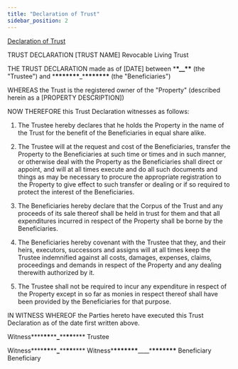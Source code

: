 ```yaml
---
title: "Declaration of Trust"
sidebar_position: 2
---
```


[Declaration of Trust](../papers/Declaration-of-trust.docx)

TRUST DECLARATION
[TRUST NAME] Revocable Living Trust

THE TRUST DECLARATION made as of [DATE] between \***\*\_\_\*\*** (the "Trustee") and \***\*\*\*\*\*\*\***\_\***\*\*\*\*\*\*\*** (the "Beneficiaries")

WHEREAS the Trust is the registered owner of the "Property" (described herein as a [PROPERTY DESCRIPTION])

NOW THEREFORE this Trust Declaration witnesses as follows:

1. The Trustee hereby declares that he holds the Property in the name of the Trust for the benefit of the Beneficiaries in equal share alike.

2. The Trustee will at the request and cost of the Beneficiaries, transfer the Property to the Beneficiaries at such time or times and in such manner, or otherwise deal with the Property as the Beneficiaries shall direct or appoint, and will at all times execute and do all such documents and things as may be necessary to procure the appropriate registration to the Property to give effect to such transfer or dealing or if so required to protect the interest of the Beneficiaries.

3. The Beneficiaries hereby declare that the Corpus of the Trust and any proceeds of its sale thereof shall be held in trust for them and that all expenditures incurred in respect of the Property shall be borne by the Beneficiaries.

4. The Beneficiaries hereby covenant with the Trustee that they, and their heirs, executors, successors and assigns will at all times keep the Trustee indemnified against all costs, damages, expenses, claims, proceedings and demands in respect of the Property and any dealing therewith authorized by it.

5. The Trustee shall not be required to incur any expenditure in respect of the Property except in so far as monies in respect thereof shall have been provided by the Beneficiaries for that purpose.

IN WITNESS WHEREOF the Parties hereto have executed this Trust Declaration as of the date first written above.

Witness**\*\***\*\***\*\***\_**\*\***\*\***\*\***
Trustee

Witness**\*\***\*\***\*\***\_**\*\***\*\***\*\*** Witness\***\*\*\*\*\*\*\***\_\_\_\_\***\*\*\*\*\*\*\***
Beneficiary Beneficiary
